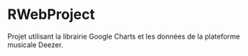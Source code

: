 # RWebProject

Projet utilisant la librairie Google Charts et les données de la plateforme musicale Deezer. 
